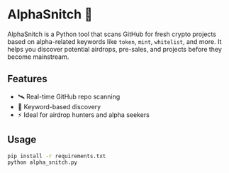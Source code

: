 # AlphaSnitch 🧠

AlphaSnitch is a Python tool that scans GitHub for fresh crypto projects based on alpha-related keywords like `token`, `mint`, `whitelist`, and more. It helps you discover potential airdrops, pre-sales, and projects before they become mainstream.

## Features
- 🛰️ Real-time GitHub repo scanning
- 🔑 Keyword-based discovery
- ⚡ Ideal for airdrop hunters and alpha seekers

## Usage

```bash
pip install -r requirements.txt
python alpha_snitch.py
